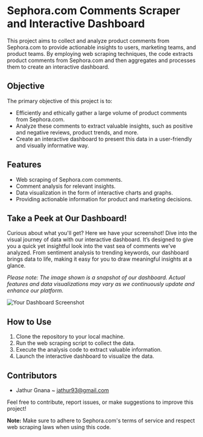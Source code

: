 # Sephora.com Comments Scraper and Interactive Dashboard

This project aims to collect and analyze product comments from Sephora.com to provide actionable insights to users, marketing teams, and product teams. By employing web scraping techniques, the code extracts product comments from Sephora.com and then aggregates and processes them to create an interactive dashboard.

## Objective

The primary objective of this project is to:

- Efficiently and ethically gather a large volume of product comments from Sephora.com.
- Analyze these comments to extract valuable insights, such as positive and negative reviews, product trends, and more.
- Create an interactive dashboard to present this data in a user-friendly and visually informative way.

## Features

- Web scraping of Sephora.com comments.
- Comment analysis for relevant insights.
- Data visualization in the form of interactive charts and graphs.
- Providing actionable information for product and marketing decisions.

## Take a Peek at Our Dashboard!

Curious about what you'll get? Here we have your screenshot! Dive into the visual journey of data with our interactive dashboard. It’s designed to give you a quick yet insightful look into the vast sea of comments we’ve analyzed. From sentiment analysis to trending keywords, our dashboard brings data to life, making it easy for you to draw meaningful insights at a glance.

<i>Please note: The image shown is a snapshot of our dashboard. Actual features and data visualizations may vary as we continuously update and enhance our platform.</i>

![Your Dashboard Screenshot](https://github.com/JathurshanG/SephoraReviews/blob/process/outputFiles/ScreenShot/Dashboard%20ScreenShot.png?raw=true)


## How to Use

1. Clone the repository to your local machine.
2. Run the web scraping script to collect the data.
3. Execute the analysis code to extract valuable information.
4. Launch the interactive dashboard to visualize the data.

## Contributors

- Jathur Gnana ~ <jathur93@gmail.com>

Feel free to contribute, report issues, or make suggestions to improve this project!


**Note:** Make sure to adhere to Sephora.com's terms of service and respect web scraping laws when using this code.
